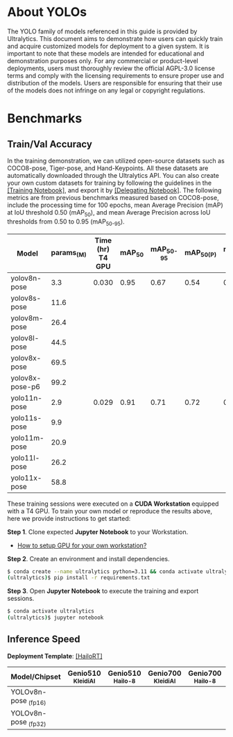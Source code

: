 # About YOLOs

The YOLO family of models referenced in this guide is provided by Ultralytics. This document aims to demonstrate how users can quickly train and acquire customized models for deployment to a given system. It is important to note that these models are intended for educational and demonstration purposes only. For any commercial or product-level deployments, users must thoroughly review the official AGPL-3.0 license terms and comply with the licensing requirements to ensure proper use and distribution of the models. Users are responsible for ensuring that their use of the models does not infringe on any legal or copyright regulations.

# Benchmarks
## Train/Val Accuracy

In the training demonstration, we can utilized open-source datasets such as COCO8-pose, Tiger-pose, and Hand-Keypoints. All these datasets are automatically downloaded through the Ultralytics API. You can also create your own custom datasets for training by following the guidelines in the [[Training Notebook]](), and export it by [[Delegating Notebook]](). The following metrics are from previous benchmarks measured based on COCO8-pose, include the processing time for 100 epochs, mean Average Precision (mAP) at IoU threshold 0.50 (mAP<sub>50</sub>), and mean Average Precision across IoU thresholds from 0.50 to 0.95 (mAP<sub>50-95</sub>).

|  Model     |  params<sub>(M)     | Time (hr)<br>T4 GPU   |  mAP<sub>50     |  mAP<sub>50-95     |  mAP<sub>50(P)     |  mAP<sub>50-95(P)     | Pre-built Models   |
|------------|-------|-----------------|-----------------|--------------------|--------------------|--------------------|--------------------|
| yolov8n-pose    | 3.3  | 0.030       | 0.95        | 0.67           |0.54|0.35 |[[ONNX]]() |
| yolov8s-pose    | 11.6 |             |             |                |    |     |[[ONNX]]() |
| yolov8m-pose    | 26.4 |             |             |                |    |     |[[ONNX]]() |
| yolov8l-pose    | 44.5 |             |             |                |    |     |[[ONNX]]() |
| yolov8x-pose    | 69.5 |             |             |                |    |     |[[ONNX]]() |
| yolov8x-pose-p6 | 99.2 |             |             |                |    |     |[[ONNX]]() |
| yolo11n-pose    | 2.9  |  0.029      | 0.91        | 0.71           |0.72|0.36 |[[ONNX]]() |
| yolo11s-pose    | 9.9  |             |             |                |    |     |[[ONNX]]() |
| yolo11m-pose    | 20.9 |             |             |                |    |     |[[ONNX]]() |
| yolo11l-pose    | 26.2 |             |             |                |    |     |[[ONNX]]() |
| yolo11x-pose    | 58.8 |             |             |                |    |     |[[ONNX]]() |












These training sessions were executed on a **CUDA Workstation** equipped with a T4 GPU. To train your own model or reproduce the results above, here we provide instructions to get started:

**Step 1**. Clone expected **Jupyter Notebook** to your Workstation.

* [How to setup GPU for your own workstation?](https://r300-ai.github.io/ITRI-AI-Hub/docs/pages/workstation.html)

**Step 2**. Create an environment and install dependencies.

```bash
$ conda create --name ultralytics python=3.11 && conda activate ultralytics
(ultralytics)$ pip install -r requirements.txt
```

**Step 3**. Open **Jupyter Notebook** to execute the training and export sessions.

```bash
$ conda activate ultralytics
(ultralytics)$ jupyter notebook
```

## Inference Speed 

**Deployment Template**: [[HailoRT]](https://github.com/R300-AI/ITRI-AI-Hub/tree/main/Model-Zoo/Keypoint-Detection/YOLOs/HailoRT)

| Model/Chipset               | Genio510<br><sub>KleidiAI | Genio510<br><sub>Hailo-8 | Genio700<br><sub>KleidiAI | Genio700<br><sub>Hailo-8 | Genio1200<br><sub>KleidiAI | Genio1200<br><sub>Hailo-8 |
|---------------------|-----------------------|-----------------------|-----------------------|-----------------------|------------------------|------------------------|
| YOLOv8n-pose<sub> (fp16) |                       |                       |                       |                       |                        |                     |
| YOLOv8n-pose<sub> (fp32) |                       |                       |                       |                       |                        |          42 ms      |

